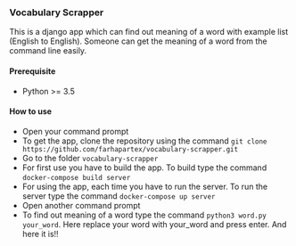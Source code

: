 ### Vocabulary Scrapper
This is a  django app which can find out meaning of a word with example list (English to English). Someone can get the meaning of a word from the command line easily. 

#### Prerequisite
* Python >= 3.5

#### How to use

* Open your command prompt
* To get the app, clone the repository using the command `git clone https://github.com/farhapartex/vocabulary-scrapper.git`
* Go to the folder `vocabulary-scrapper`
* For first use you have to build the app. To build type the command `docker-compose build server`
* For using the app, each time you have to run the server. To run the server type the command `docker-compose up server`
* Open another command prompt
* To find out meaning of a word type the command `python3 word.py your_word`. Here replace your word with your_word and press enter. And here it is!!